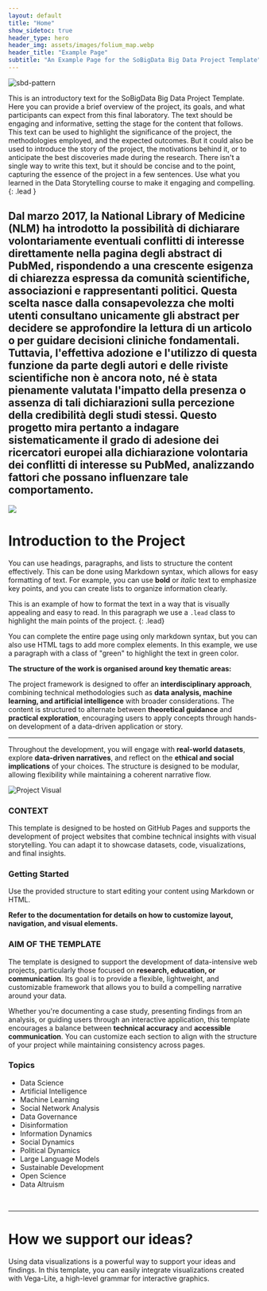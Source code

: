 ```yaml
---
layout: default
title: "Home"
show_sidetoc: true
header_type: hero
header_img: assets/images/folium_map.webp
header_title: "Example Page"
subtitle: "An Example Page for the SoBigData Big Data Project Template"
---
```


<div class="full-width-wrapper">
    <img src="{{ site.baseurl }}/assets/images/header.svg" alt="sbd-pattern" class="full-width-image">
</div>

This is an introductory text for the SoBigData Big Data Project Template. Here you can provide a brief overview of the
project, its goals, and what participants can expect from this final laboratory. The text should be engaging and
informative, setting the stage for the content that follows.
This text can be used to highlight the significance of the project, the methodologies employed, and the expected
outcomes. But it could also be used to introduce the story of the project, the motivations behind it, or to anticipate
the best discoveries made during the research. There isn't a single way to write this text, but it should be concise and
to the point, capturing the essence of the project in a few sentences. Use what you learned in the Data Storytelling
course to make it engaging and compelling.
{: .lead }

Dal marzo 2017, la National Library of Medicine (NLM) ha introdotto la possibilità di dichiarare volontariamente eventuali conflitti di interesse direttamente nella pagina degli abstract di PubMed, rispondendo a una crescente esigenza di chiarezza espressa da comunità scientifiche, associazioni e rappresentanti politici. Questa scelta nasce dalla consapevolezza che molti utenti consultano unicamente gli abstract per decidere se approfondire la lettura di un articolo o per guidare decisioni cliniche fondamentali.
Tuttavia, l'effettiva adozione e l'utilizzo di questa funzione da parte degli autori e delle riviste scientifiche non è ancora noto, né è stata pienamente valutata l'impatto della presenza o assenza di tali dichiarazioni sulla percezione della credibilità degli studi stessi. Questo progetto mira pertanto a indagare sistematicamente il grado di adesione dei ricercatori europei alla dichiarazione volontaria dei conflitti di interesse su PubMed, analizzando fattori che possano influenzare tale comportamento.
---

![](https://placehold.co/800x200/png)

# Introduction to the Project

You can use headings, paragraphs, and lists to structure the content effectively. This can be done using Markdown
syntax, which allows for easy formatting of text. For example, you can use **bold** or *italic* text to emphasize key
points, and you can create lists to organize information clearly.

This is an example of how to format the text in a way that is visually appealing and easy to read.
In this paragraph we use a `.lead` class to highlight the main points of the project.
{: .lead}

<p class="green"> 
    You can complete the entire page using only markdown syntax, but you can also use HTML tags to add more complex elements. In this example, we use a paragraph with a class of "green" to highlight the text in green color.
</p>

<p class="mt-3"><strong>The structure of the work is organised around key thematic areas:</strong></p>

<p>
The project framework is designed to offer an <strong>interdisciplinary approach</strong>, combining technical methodologies such as <strong>data analysis, machine learning, and artificial intelligence</strong> with broader considerations. The content is structured to alternate between <strong>theoretical guidance</strong> and <strong>practical exploration</strong>, encouraging users to apply concepts through hands-on development of a data-driven application or story.
</p>

<hr>

<p>
Throughout the development, you will engage with <strong>real-world datasets</strong>, explore <strong>data-driven narratives</strong>, and reflect on the <strong>ethical and social implications</strong> of your choices. The structure is designed to be modular, allowing flexibility while maintaining a coherent narrative flow.
</p>

<div class="full-width-wrapper">
<div class="where">
    <div class="container">
        <div class="row pt-2 ">
            <div class="col-md-6 col-sm-12">
               <img src="{{ site.baseurl }}/assets/images/Dr_Jekyll.jpg" alt="Project Visual">
            </div>
        <div class="col-md-6 col-sm-12">
            <h3>CONTEXT</h3>
            <p class="lead">This template is designed to be hosted on GitHub Pages and supports the development of project websites that combine technical insights with visual storytelling. You can adapt it to showcase datasets, code, visualizations, and final insights.
            </p>
            <h3>Getting Started</h3>
            <p>Use the provided structure to start editing your content using Markdown or HTML.</p>
            <p><strong>Refer to the documentation for details on how to customize layout, navigation, and visual elements.</strong></p>
        </div>
        </div>
    </div>
</div>
</div>

<div class="aim mt-5">
    <div class="container">
        <div class="row pt-2 ">
        <div class="col-md-6 col-sm-12">
            <h3>AIM OF THE TEMPLATE</h3>
                <p>
                The template is designed to support the development of data-intensive web projects, particularly those focused on <strong>research, education, or communication</strong>. Its goal is to provide a flexible, lightweight, and customizable framework that allows you to build a compelling narrative around your data.
                </p>
                <p>
                Whether you're documenting a case study, presenting findings from an analysis, or guiding users through an interactive application, this template encourages a balance between <strong>technical accuracy</strong> and <strong>accessible communication</strong>. You can customize each section to align with the structure of your project while maintaining consistency across pages.
                </p>
            </div>
            <div class="col-md-6 col-sm-12">
                <div class="project lead px-3 py-1">
                   <h3>Topics</h3>
                    <ul>
                        <li>Data Science</li>
                        <li>Artificial Intelligence</li>
                        <li>Machine Learning</li>
                        <li>Social Network Analysis</li>
                        <li>Data Governance</li>
                        <li>Disinformation</li>
                        <li>Information Dynamics</li>
                        <li>Social Dynamics</li>
                        <li>Political Dynamics</li>
                        <li>Large Language Models</li>
                        <li>Sustainable Development</li>
                        <li>Open Science</li>
                        <li>Data Altruism</li>
                    </ul>
                </div>
            </div>
        </div>
    </div>
</div>

<br>

---

# How we support our ideas?

Using data visualizations is a powerful way to support your ideas and findings. In this template, you can easily
integrate visualizations created with Vega-Lite, a high-level grammar for interactive graphics.

<br>
